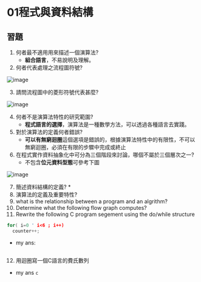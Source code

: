 # 01程式與資料結構
## 習題
1. 何者最不適用用來描述一個演算法?
   * **組合語言**，不易說明及理解。
2. 何者代表處理之流程圖符號?

![image](https://user-images.githubusercontent.com/62127656/156813021-544f3928-23bb-4c41-8d87-ff458811e6a5.png)

3. 請問流程圖中的菱形符號代表甚麼?

![image](https://user-images.githubusercontent.com/62127656/156813084-d453b37f-7848-4ed1-94db-7a446be01b84.png)

4. 何者不是演算法特性的研究範圍?
   * **程式語言的選擇**，演算法是一種數學方法，可以透過各種語言去實踐。
5. 對於演算法的定義何者錯誤?
   * **可以有無窮迴圈**這個選項是錯誤的，根據演算法特性中的有限性，不可以無窮迴圈，必須在有限的步驟中完成或終止
6. 在程式實作資料抽象化中可分為三個階段來討論，哪個不屬於三個層次之一?
   * 不包含**位元資料型態**可參考下圖

![image](https://user-images.githubusercontent.com/62127656/156814559-4b314621-2809-496f-9bd9-74f989eb73c2.png)


7. 簡述資料結構的定義?
   * 
8. 演算法的定義及重要特性?
9. what is the relationship between a program and an algrithm?
10. Determine what the following flow graph computes?
11. Rewrite the following C program segement using the do/while structure
```c
for( i=0 ' i<6 ; i++)
  counter++;
```
   * my ans:
   ```c
   
   ```
12. 用迴圈寫一個C語言的費氏數列
   * my ans
    ```c
    ```
